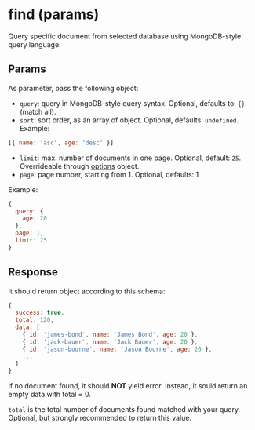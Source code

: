 # find (params)

Query specific document from selected database using MongoDB-style query language. 

## Params

As parameter, pass the following object:

* `query`: query in MongoDB-style query syntax. Optional, defaults to: `{}` (match all).
* `sort`: sort order, as an array of object. Optional, defaults: `undefined`. Example:

```javascript
[{ name: 'asc', age: 'desc' }]
```

* `limit`: max. number of documents in one page. Optional, default: `25`. Overrideable through [options](OPTIONS.md) object.
* `page`: page number, starting from 1. Optional, defaults: 1

Example:

```javascript
{
  query: {
    age: 20
  },
  page: 1,
  limit: 25
}
```

## Response

It should return object according to this schema:

```javascript
{
  success: true,
  total: 120,
  data: [
    { id: 'james-bond', name: 'James Bond', age: 20 },
    { id: 'jack-bauer', name: 'Jack Bauer', age: 20 },
    { id: 'jason-bourne', name: 'Jason Bourne', age: 20 },
    ...
  ]
}
```

If no document found, it should **NOT** yield error. Instead, it sould return an empty data with total = 0.

`total` is the total number of documents found matched with your query. Optional, but strongly recommended to return this value.
